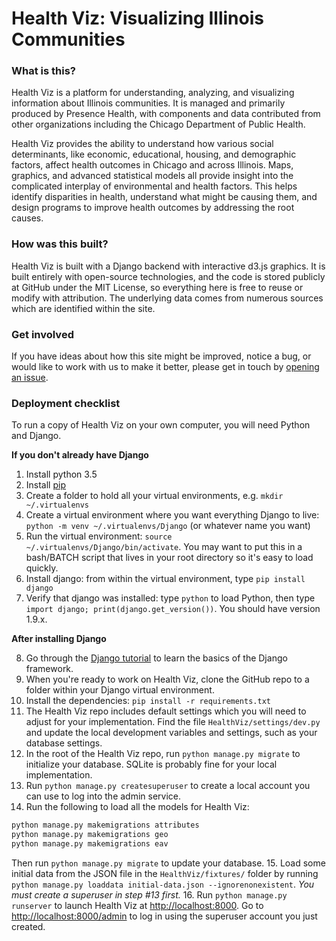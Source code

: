 # Health Viz: Visualizing Illinois Communities

### What is this?
Health Viz is a platform for understanding, analyzing, and visualizing information about Illinois communities. It is managed and primarily produced by Presence Health, with components and data contributed from other organizations including the Chicago Department of Public Health. 

Health Viz provides the ability to understand how various social determinants, like economic, educational, housing, and demographic factors, affect health outcomes in Chicago and across Illinois. Maps, graphics, and advanced statistical models all provide insight into the complicated interplay of environmental and health factors. This helps identify disparities in health, understand what might be causing them, and design programs to improve health outcomes by addressing the root causes.

### How was this built?
Health Viz is built with a Django backend with interactive d3.js graphics. It is built entirely with open-source technologies, and the code is stored publicly at GitHub under the MIT License, so everything here is free to reuse or modify with attribution. The underlying data comes from numerous sources which are identified within the site. 

### Get involved
If you have ideas about how this site might be improved, notice a bug, or would like to work with us to make it better, please get in touch by [opening an issue](https://github.com/PresenceHealth/HealthViz/issues/new). 
### Deployment checklist
To run a copy of Health Viz on your own computer, you will need Python and Django.

**If you don't already have Django**

1. Install python 3.5
2. Install [pip](https://pip.pypa.io/)
3. Create a folder to hold all your virtual environments, e.g. `mkdir ~/.virtualenvs`
4. Create a virtual environment where you want everything Django to live: `python -m venv ~/.virtualenvs/Django` (or whatever name you want)
5. Run the virtual environment: `source ~/.virtualenvs/Django/bin/activate`. You may want to put this in a bash/BATCH script that lives in your root directory so it's easy to load quickly.
6. Install django: from within the virtual environment, type `pip install django`
7. Verify that django was installed: type `python` to load Python, then type `import django; print(django.get_version())`. You should have version 1.9.x.

**After installing Django**

8. Go through the [Django tutorial](https://docs.djangoproject.com/en/1.9/intro/tutorial01/) to learn the basics of the Django framework. 
9. When you're ready to work on Health Viz, clone the GitHub repo to a folder within your Django virtual environment. 
10. Install the dependencies: `pip install -r requirements.txt`
11. The Health Viz repo includes default settings which you will need to adjust for your implementation. Find the file `HealthViz/settings/dev.py` and update the local development variables and settings, such as your database settings. 
12. In the root of the Health Viz repo, run `python manage.py migrate` to initialize your database. SQLite is probably fine for your local implementation.
13. Run `python manage.py createsuperuser` to create a local account you can use to log into the admin service.
14. Run the following to load all the models for Health Viz:

```bash
python manage.py makemigrations attributes
python manage.py makemigrations geo
python manage.py makemigrations eav
```

Then run `python manage.py migrate` to update your database.
15. Load some initial data from the JSON file in the `HealthViz/fixtures/` folder by running `python manage.py loaddata initial-data.json --ignorenonexistent`. *You must create a superuser in step #13 first.*
16. Run `python manage.py runserver` to launch Health Viz at <http://localhost:8000>. Go to <http://localhost:8000/admin> to log in using the superuser account you just created. 

